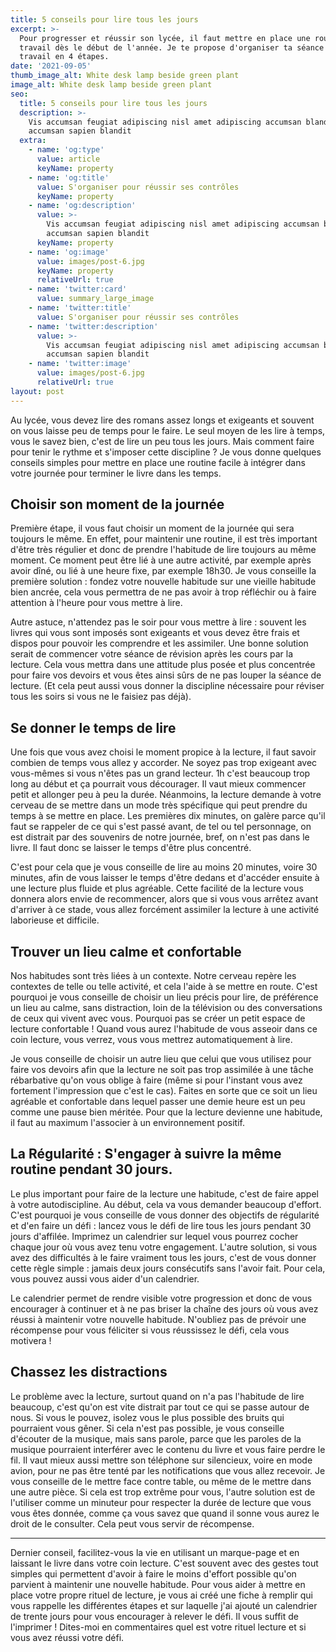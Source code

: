 ```yaml
---
title: 5 conseils pour lire tous les jours
excerpt: >-
  Pour progresser et réussir son lycée, il faut mettre en place une routine de
  travail dès le début de l'année. Je te propose d'organiser ta séance de
  travail en 4 étapes.
date: '2021-09-05'
thumb_image_alt: White desk lamp beside green plant
image_alt: White desk lamp beside green plant
seo:
  title: 5 conseils pour lire tous les jours
  description: >-
    Vis accumsan feugiat adipiscing nisl amet adipiscing accumsan blandit
    accumsan sapien blandit
  extra:
    - name: 'og:type'
      value: article
      keyName: property
    - name: 'og:title'
      value: S'organiser pour réussir ses contrôles
      keyName: property
    - name: 'og:description'
      value: >-
        Vis accumsan feugiat adipiscing nisl amet adipiscing accumsan blandit
        accumsan sapien blandit
      keyName: property
    - name: 'og:image'
      value: images/post-6.jpg
      keyName: property
      relativeUrl: true
    - name: 'twitter:card'
      value: summary_large_image
    - name: 'twitter:title'
      value: S'organiser pour réussir ses contrôles
    - name: 'twitter:description'
      value: >-
        Vis accumsan feugiat adipiscing nisl amet adipiscing accumsan blandit
        accumsan sapien blandit
    - name: 'twitter:image'
      value: images/post-6.jpg
      relativeUrl: true
layout: post
---
```


Au lycée, vous devez lire des romans assez longs et exigeants et souvent on vous laisse peu de temps pour le faire. Le seul moyen de les lire à temps, vous le savez bien, c'est de lire un peu tous les jours. Mais comment faire pour tenir le rythme et s'imposer cette discipline ? Je vous donne quelques conseils simples pour mettre en place une routine facile à intégrer dans votre journée pour terminer le livre dans les temps.

## Choisir son moment de la journée

Première étape, il vous faut choisir un moment de la journée qui sera toujours le même. En effet, pour maintenir une routine, il est très important d'être très régulier et donc de prendre l'habitude de lire toujours au même moment. Ce moment peut être lié à une autre activité, par exemple après avoir dîné, ou lié à une heure fixe, par exemple 18h30. Je vous conseille la première solution : fondez votre nouvelle habitude sur une vieille habitude bien ancrée, cela vous permettra de ne pas avoir à trop réfléchir ou à faire attention à l'heure pour vous mettre à lire. 

Autre astuce, n'attendez pas le soir pour vous mettre à lire : souvent les livres qui vous sont imposés sont exigeants et vous devez être frais et dispos pour pouvoir les comprendre et les assimiler. Une bonne solution serait de commencer votre séance de révision après les cours par la lecture. Cela vous mettra dans une attitude plus posée et plus concentrée pour faire vos devoirs et vous êtes ainsi sûrs de ne pas louper la séance de lecture. (Et cela peut aussi vous donner la discipline nécessaire pour réviser tous les soirs si vous ne le faisiez pas déjà).

## Se donner le temps de lire

Une fois que vous avez choisi le moment propice à la lecture, il faut savoir combien de temps vous allez y accorder. Ne soyez pas trop exigeant avec vous-mêmes si vous n'êtes pas un grand lecteur. 1h c'est beaucoup trop long au début et ça pourrait vous décourager. Il vaut mieux commencer petit et allonger peu à peu la durée. 
Néanmoins, la lecture demande à votre cerveau de se mettre dans un mode très spécifique qui peut prendre du temps à se mettre en place. Les premières dix minutes, on galère parce qu'il faut se rappeler de ce qui s'est passé avant, de tel ou tel personnage, on est distrait par des souvenirs de notre journée, bref, on n'est pas dans le livre. Il faut donc se laisser le temps d'être plus concentré. 

C'est pour cela que je vous conseille de lire au moins 20 minutes, voire 30 minutes, afin de vous laisser le temps d'être dedans et d'accéder ensuite à une lecture plus fluide et plus agréable. Cette facilité de la lecture vous donnera alors envie de recommencer, alors que si vous vous arrêtez avant d'arriver à ce stade, vous allez forcément assimiler la lecture à une activité laborieuse et difficile.

## Trouver un lieu calme et confortable 

Nos habitudes sont très liées à un contexte. Notre cerveau repère les contextes de telle ou telle activité, et cela l'aide à se mettre en route. C'est pourquoi je vous conseille de choisir un lieu précis pour lire, de préférence un lieu au calme, sans distraction, loin de la télévision ou des conversations de ceux qui vivent avec vous. Pourquoi pas se créer un petit espace de lecture confortable ! Quand vous aurez l'habitude de vous asseoir dans ce coin lecture, vous verrez, vous vous mettrez automatiquement à lire. 

Je vous conseille de choisir un autre lieu que celui que vous utilisez pour faire vos devoirs afin que la lecture ne soit pas trop assimilée à une tâche rébarbative qu'on vous oblige à faire (même si pour l'instant vous avez fortement l'impression que c'est le cas). Faites en sorte que ce soit un lieu agréable et confortable dans lequel passer une demie heure est un peu comme une pause bien méritée. Pour que la lecture devienne une habitude, il faut au maximum l'associer à un environnement positif.

## La Régularité : S'engager à suivre la même routine pendant 30 jours.

Le plus important pour faire de la lecture une habitude, c'est de faire appel à votre autodiscipline. Au début, cela va vous demander beaucoup d'effort. C'est pourquoi je vous conseille de vous donner des objectifs de régularité et d'en faire un défi : lancez vous le défi de lire tous les jours pendant 30 jours d'affilée. Imprimez un calendrier sur lequel vous pourrez cocher chaque jour où vous avez tenu votre engagement. 
L'autre solution, si vous avez des difficultés à le faire vraiment tous les jours, c'est de vous donner cette règle simple : jamais deux jours consécutifs sans l'avoir fait. Pour cela, vous pouvez aussi vous aider d'un calendrier. 

Le calendrier permet de rendre visible votre progression et donc de vous encourager à continuer et à ne pas briser la chaîne des jours où vous avez réussi à maintenir votre nouvelle habitude. N'oubliez pas de prévoir une récompense pour vous féliciter si vous réussissez le défi, cela vous motivera ! 

## Chassez les distractions
Le problème avec la lecture, surtout quand on n'a pas l'habitude de lire beaucoup, c'est qu'on est vite distrait par tout ce qui se passe autour de nous. Si vous le pouvez, isolez vous le plus possible des bruits qui pourraient vous gêner. Si cela n'est pas possible, je vous conseille d'écouter de la musique, mais sans parole, parce que les paroles de la musique pourraient interférer avec le contenu du livre et vous faire perdre le fil. Il vaut mieux aussi mettre son téléphone sur silencieux, voire en mode avion, pour ne pas être tenté par les notifications que vous allez recevoir. Je vous conseille de le mettre face contre table, ou même de le mettre dans une autre pièce. Si cela est trop extrême pour vous, l'autre solution est de l'utiliser comme un minuteur pour respecter la durée de lecture que vous vous êtes donnée, comme ça vous savez que quand il sonne vous aurez le droit de le consulter. Cela peut vous servir de récompense.

___

Dernier conseil, facilitez-vous la vie en utilisant un marque-page et en laissant le livre dans votre coin lecture. C'est souvent avec des gestes tout simples qui permettent d'avoir à faire le moins d'effort possible qu'on parvient à maintenir une nouvelle habitude. 
Pour vous aider à mettre en place votre propre rituel de lecture, je vous ai créé une fiche à remplir qui vous rappelle les différentes étapes et sur laquelle j'ai ajouté un calendrier de trente jours pour vous encourager à relever le défi. Il vous suffit de l'imprimer !
Dites-moi en commentaires quel est votre rituel lecture et si vous avez réussi votre défi.

